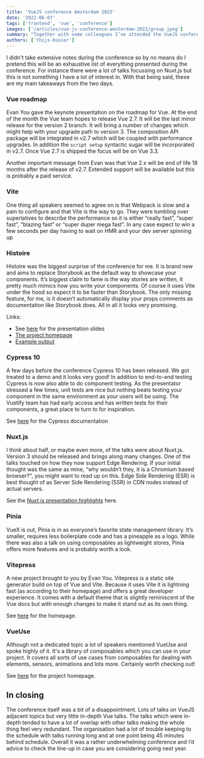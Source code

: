 ```yaml
---
title: 'VueJS conference Amsterdam 2022'
date: '2022-06-07'
tags: ['frontend', 'vue', 'conference']
images: ['/articles/vue-js-conference-amsterdam-2022/group.jpeg']
summary: "Together with some colleagues I’ve attended the VueJS conference in Amsterdam. It was nice to meet colleagues from other campuses and having a chance to get to know them in a different setting. The conference itself was a little underwhelming, but that doesn't mean I went home without some valuable takeaways."
authors: ['thijs-busser']
---
```


I didn't take extensive notes during the conference so by no means do I pretend this will be an exhaustive list of everything presented during the conference. For instance there were a lot of talks focussing on Nuxt.js but this is not something I have a lot of interest in. With that being said, these are my main takeaways from the two days.

### Vue roadmap

Evan You gave the keynote presentation on the roadmap for Vue. At the end of the month the Vue team hopes to release Vue 2.7. It will be the last minor release for the version 2 branch. It will bring a number of changes which might help with your upgrade path to version 3. The composition API package will be integrated in v2.7 which will be coupled with performance upgrades. In addition the `script setup` syntactic sugar will be incorporated in v2.7. Once Vue 2.7 is shipped the focus will be on Vue 3.3.

Another important message from Evan was that Vue 2.x will be end of life 18 months after the release of v2.7. Extended support will be available but this is probably a paid service.

### Vite

One thing all speakers seemed to agree on is that Webpack is slow and a pain to configure and that Vite is the way to go. They were tumbling over superlatives to describe the performance so it is either “really fast”, “super fast”, “blazing fast” or “super duper mega fast”. In any case expect to win a few seconds per day having to wait on HMR and your dev server spinning up

### Histoire

Histoire was the biggest surprise of the conference for me. It is brand new and aims to replace Storybook as the default way to showcase your components. It’s biggest claim to fame is the way stories are written, it pretty much mimics how you write your components. Of course it uses Vite under the hood so expect it to be faster than Storybook. The only missing feature, for me, is it doesn’t automatically display your props comments as documentation like Storybook does. All in all it looks very promising.

Links:

- See [here](https://slides.com/akryum/vue-amsterdam-histoire) for the presentation slides
- [The project homepage](https://histoire.dev/)
- [Example output](https://vue3.examples.histoire.dev/)

### Cypress 10

A few days before the conference Cypress 10 has been released. We got treated to a demo and it looks very good! In addition to end-to-end testing Cypress is now also able to do component testing. As the presentator stressed a few times, unit tests are nice but nothing beats testing your component in the same environment as your users will be using. The Vuetify team has had early access and has written tests for their components, a great place to turn to for inspiration.

See [here](https://docs.cypress.io/guides/component-testing/writing-your-first-component-test) for the Cypress documentation

### Nuxt.js

I think about half, or maybe even more, of the talks were about Nuxt.js. Version 3 should be released and brings along many changes. One of the talks touched on how they now support Edge Rendering. If your initial thought was the same as mine, “why wouldn’t they, it is a Chromium based browser?“, you might want to read up on this. Edge Side Rendering (ESR) is best thought of as Server Side Rendering (SSR) in CDN nodes instead of actual servers.

See the [Nuxt.js presentation highlights](https://twitter.com/Atinux/status/1532405883929608197?cxt=HHwWioC-tYnCmcQqAAAA) here.

### Pinia

VueX is out, Pinia is in as everyone’s favorite state management library. It’s smaller, requires less boilerplate code and has a pineapple as a logo. While there was also a talk on using composables as lightweight stores, Pinia offers more features and is probably worth a look.

### Vitepress

A new project brought to you by Evan You. Vitepress is a static site generator build on top of Vue and Vite. Because it uses Vite it is lightning fast (as according to their homepage) and offers a great developer experience. It comes with a default theme that is slightly reminiscent of the Vue docs but with enough changes to make it stand out as its own thing.

See [here](https://vitepress.vuejs.org/) for the homepage.

### VueUse

Although not a dedicated topic a lot of speakers mentioned VueUse and spoke highly of it. It's a library of composables which you can use in your project. It covers all sorts of use cases from composables for dealing with elements, sensors, animations and lots more. Certainly worth checking out!

See [here](https://vueuse.org/) for the project homepage.

## In closing

The conference itself was a bit of a disappointment. Lots of talks on VueJS adjacent topics but very little in-depth Vue talks. The talks which were in-depth tended to have a lot of overlap with other talks making the whole thing feel very redundant. The organisation had a lot of trouble keeping to the schedule with talks running long and at one point being 45 minutes behind schedule. Overall it was a rather underwhelming conference and I’d advice to check the line-up in case you are considering going next year.
